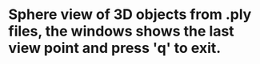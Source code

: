 Sphere view of 3D objects from .ply files, the windows shows the last view point and press 'q' to exit.
==============================================
